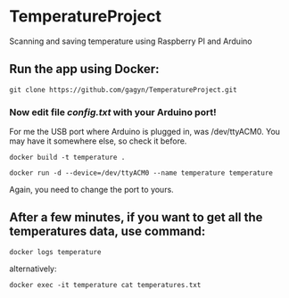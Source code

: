 # TemperatureProject
Scanning and saving temperature using Raspberry PI and Arduino

## Run the app using Docker:

`git clone https://github.com/gagyn/TemperatureProject.git`

### Now edit file ***config.txt*** with your Arduino port!

For me the USB port where Arduino is plugged in, was /dev/ttyACM0. You may have it somewhere else, so check it before.

`docker build -t temperature .`

`docker run -d --device=/dev/ttyACM0 --name temperature temperature`

Again, you need to change the port to yours.

## After a few minutes, if you want to get all the temperatures data, use command:

`docker logs temperature`

alternatively:

`docker exec -it temperature cat temperatures.txt`
